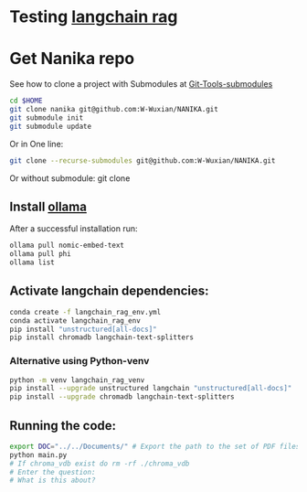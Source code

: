 # Testing [langchain rag](https://github.com/tonykipkemboi/ollama_pdf_rag/blob/main/local_ollama_rag.ipynb)
# Get Nanika repo
See how to clone a project with Submodules at [Git-Tools-submodules](https://git-scm.com/book/en/v2/Git-Tools-Submodules)
```bash
cd $HOME
git clone nanika git@github.com:W-Wuxian/NANIKA.git
git submodule init
git submodule update
```
Or in One line:
```bash
git clone --recurse-submodules git@github.com:W-Wuxian/NANIKA.git
```
Or without submodule:
git clone 
## Install [ollama](https://github.com/ollama/ollama?tab=readme-ov-file)
After a successful installation run:
```bash
ollama pull nomic-embed-text
ollama pull phi
ollama list
```

## Activate langchain dependencies:

```bash
conda create -f langchain_rag_env.yml
conda activate langchain_rag_env
pip install "unstructured[all-docs]"
pip install chromadb langchain-text-splitters
```
### Alternative using Python-venv
```bash
python -m venv langchain_rag_venv
pip install --upgrade unstructured langchain "unstructured[all-docs]"
pip install --upgrade chromadb langchain-text-splitters
```

## Running the code:
```bash
export DOC="../../Documents/" # Export the path to the set of PDF files
python main.py
# If chroma_vdb exist do rm -rf ./chroma_vdb
# Enter the question:
# What is this about?
```


